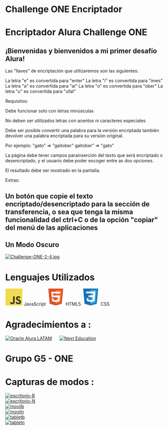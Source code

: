# Challenge ONE Encriptador
# Encriptador Alura Challenge ONE

## ¡Bienvenidas y bienvenidos a mi primer desafío Alura!

Las "llaves" de encriptación que utilizaremos son las siguientes:

  La letra "e" es convertida para "enter"
  La letra "i" es convertida para "imes"
  La letra "a" es convertida para "ai"
  La letra "o" es convertida para "ober"
  La letra "u" es convertida para "ufat"

Requisitos:

Debe funcionar solo con letras minúsculas

No deben ser utilizados letras con acentos ni caracteres especiales

Debe ser posible convertir una palabra para la versión encriptada también devolver una palabra encriptada para su versión original.

Por ejemplo:
"gato" => "gaitober"
gaitober" => "gato"

La página debe tener campos parainserción del texto que será encriptado o desencriptado, y el usuario debe poder escoger entre as dos opciones.

El resultado debe ser mostrado en la pantalla.

Extras:

## Un botón que copie el texto encriptado/desencriptado para la sección de transferencia, o sea que tenga la misma funcionalidad del ctrl+C o de la opción "copiar" del menú de las aplicaciones

## Un Modo Oscuro 
[![Challenge-ONE-2-4.jpg](https://i.postimg.cc/rpCLbM6p/Challenge-ONE-2-4.jpg)](https://postimg.cc/nsz598h8)

  # Lenguajes Utilizados 
  
<a href="https://developer.mozilla.org/es/docs/Web/JavaScript"><img src="https://raw.githubusercontent.com/devicons/devicon/master/icons/javascript/javascript-original.svg" width="55" alt="JavaScript"></a> JavaScript
<a href="https://developer.mozilla.org/es/docs/HTML/HTML5"><img src="https://raw.githubusercontent.com/devicons/devicon/master/icons/html5/html5-original.svg" width="55" alt="HTML5"></a> HTML5
<a href="https://developer.mozilla.org/es/docs/Web/CSS"><img src="https://raw.githubusercontent.com/devicons/devicon/master/icons/css3/css3-original.svg" width="55" alt="CSS"></a> CSS

# Agradecimientos a : 
<p float="left">
  <a href="https://postimg.cc/qN1JqkDc"><img src="https://i.postimg.cc/7LkfBhgR/Oracle-Alura-LATAM.png" alt="Oracle Alura LATAM" width="600"></a>
  &nbsp;&nbsp;&nbsp;&nbsp;
  <a href="https://postimg.cc/HczVCf8j"><img src="https://i.postimg.cc/tJQPFbXd/Next-Education.png" alt="Next Education" width="300"></a>
</p>

# Grupo G5 - ONE

# Capturas de modos :
<!-- CSS del carrusel -->
<link rel="stylesheet" type="text/css" href="https://cdn.jsdelivr.net/jquery.slick/1.6.0/slick.css"/>

<!-- Imágenes del carrusel -->
<div class="slider">
  <div>
    <a href="https://postimg.cc/DJ8TpHhq" target="_blank"><img src="https://i.postimg.cc/d19V3cSS/escritorio-B.png" alt="escritorio-B"/></a>
  </div>
  <div>
    <a href="https://postimg.cc/k2qdPB9M" target="_blank"><img src="https://i.postimg.cc/JzB7Jk2X/escritorio-N.png" alt="escritorio-N"/></a>
  </div>
  <div>
    <a href="https://postimg.cc/2LWfrWVy" target="_blank"><img src="https://i.postimg.cc/PJ3fbzHW/movilb.png" alt="movilb"/></a>
  </div>
  <div>
    <a href="https://postimg.cc/BLkGrpZR" target="_blank"><img src="https://i.postimg.cc/fyTT0qGW/moviln.png" alt="moviln"/></a>
  </div>
  <div>
    <a href="https://postimg.cc/tY0jDBMx" target="_blank"><img src="https://i.postimg.cc/zXvGzMw0/tabletb.png" alt="tabletb"/></a>
  </div>
  <div>
    <a href="https://postimg.cc/NL2t13pt" target="_blank"><img src="https://i.postimg.cc/dQ40KvCh/tabletn.png" alt="tabletn"/></a>
  </div>
</div>

<!-- JavaScript del carrusel -->
<script src="https://code.jquery.com/jquery-3.6.0.min.js"></script>
<script src="https://cdn.jsdelivr.net/jquery.slick/1.6.0/slick.min.js"></script>
<script>
  $(document).ready(function(){
    $('.slider').slick({
      slidesToShow: 1,
      slidesToScroll: 1,
      autoplay: true,
      autoplaySpeed: 2000,
      dots: true
    });
  });
</script>


